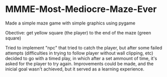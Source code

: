 # MMME-Most-Mediocre-Maze-Ever

Made a simple maze game with simple graphics using pygame

Obective: get yellow square (the player) to the end of the maze (green square)

Tried to implement "npc" that tried to catch the player, but after some failed attempts (difficulties in trying to follow player without wall clipping, etc) decided to go with a timed play, in which after a set ammount of time, it's asked for the player to try again.
Improvements could be made, and the inicial goal wasn't achieved, but it served as a learning experience.

